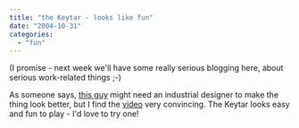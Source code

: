 ```yaml
---
title: "the Keytar - looks like fun"
date: "2004-10-31"
categories: 
  - "fun"
---
```


(I promise - next week we'll have some really serious blogging here, about serious work-related things ;-)

As someone says, [this guy](http://www.guitar-gear.com/news/shownews.php?newsid=1627) might need an industrial designer to make the thing look better, but I find the [video](http://trio.harmony-central.com/ramgen/SNAMM04/Keytar.rm) very convincing. The Keytar looks easy and fun to play - I'd love to try one!
